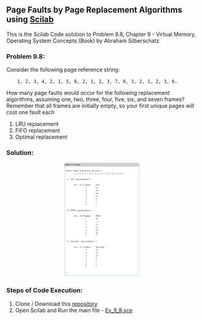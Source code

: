 ## Page Faults by Page Replacement Algorithms using [Scilab](https://www.scilab.org/)

This is the Scilab Code solution to Problem 9.8, Chapter 9 - Virtual Memory, Operating System Concepts (Book) by Abraham Silberschatz.

### Problem 9.8:
Consider the following page reference string:

        1, 2, 3, 4, 2, 1, 5, 6, 2, 1, 2, 3, 7, 6, 3, 2, 1, 2, 3, 6.
How many page faults would occur for the following replacement algorithms, assuming one, two, three, four, five, six, and seven frames? Remember that all frames are initially empty, so your first unique pages will cost one fault each

  1. LRU replacement
  2. FIFO replacement
  3. Optimal replacement

### Solution:

<div align='center'>
<img src = 'Output.PNG' height="300px">
</div>

### Steps of Code Execution:
  1. Clone / Download this [repository](https://github.com/nikita9604/Page-Replacement-Algorithms)
  2. Open Scilab and Run the main file - [Ex_9_8.sce]()
